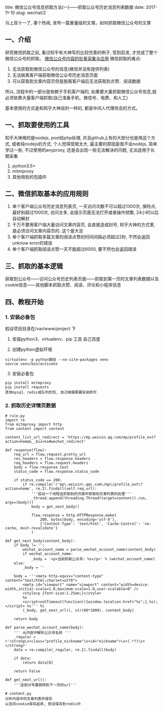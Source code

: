 title: 微信公众号信息抓取方法(一)——抓取公众号历史消息列表数据
date: 2017-11-10
slug: wechat/2

马上双十一了, 凑个热闹, 发布一篇重量级的文章。如何抓取微信公众号的文章

## 一、介绍
研究微信抓取之前, 看过知乎有大神写的比较完善的例子, 受到启发, 才完成了整个微信公众号的抓取。
[微信公众号内容的批量采集与应用](https://zhuanlan.zhihu.com/c_65943221)
微信抓取的难点:
1. 无法获取到微信公众号的信息(微信并没有提供列表)
2. 无法脱离客户端获取微信公众号历史消息页面
3. 可以获取到文章内容页但是脱离客户端后无法获取到点赞、阅读数据

所以, 流程中的一部分是依赖于手机客户端的, 如果要大量抓取微信公众号信息,就必须依靠大量客户端抓取(自己准备手机、微信号、电费、和人工)

基本使用的方式是和知乎大神说的一样的, 都是中间人代理攻击的方式。

## 一、抓取要使用的工具
知乎大神用的是nodejs, post给php处理, 并且github上有的大部分也是用这个方式, 或者纯nodejs的方式, 个人觉得受限太大, 最主要的原因是我不会nodejs, 简单学过一些, 不过使用的anyproxy, 还是会出现一些无法解决的问题, 无法适用于长期采集

1. python3.5+
2. mitmproxy
3. 其他用到的包插件

## 二、微信抓取基本的应用规则
1. 单个客户端公众号历史消息列表页, 一天访问次数不可以超过1300次, 保险点, 最好别超过1000次, 访问太多, 会提示页面无法打开或者操作频繁, 24小时以后自动解封
2. 千万不要用客户端大量访问文章内容页, 会直接造成封号, 知乎大神的方式里, 是必须访问文章内容页的. 这个是大忌
3. 单个客户端抓取多篇文章的阅读点赞的时间间隔必须超过2秒, 不然会返回unknow error的错误
4. 单个客户端抓取阅读点赞一天不能超过6000, 要不然也会返回错误

## 三、抓取的基本逻辑
获取到公众号——访问公众号历史列表页面——抓取到第一页的文章列表数据以及cookie信息——其他脚本抓取点赞、阅读、评论和小程序信息

## 四、教程开始
### 1. 安装必备包
假设项目目录在/var/www/project 下

1. 安装python3、virtualenv、pip 工具
自己百度

2. 创建python虚拟环境
```
virtualenv -p python路径 --no-site-packages venv
source venv/bin/activate
```

3. 安装必备包
```
pip install mitmproxy
pip install requests
其他mysql、redis或队列的包, 自己根据需要安装即可
```

### 2. 抓取历史详情页数据
```
# rule.py
import re
from mitmproxy import http
from content import content

content_list_url_redirect = 'https://mp.weixin.qq.com/mp/profile_ext?action=home&__biz=%s#wechat_redirect'

def response(flow):
    req_url = flow.request.pretty_url
    res_headers = flow.response.headers
    req_headers = flow.request.headers
    body = flow.response.text
    status_code = flow.response.status_code

    if status_code == 200:
        if re.compile('r'mp\.weixin\.qq\.com\/mp\/profile_ext\?action=home', re.I).findall(self.req_url):
            '''启动一个线程去抓取到的页面中获取到文章列表的处理'''
            _thread.append(threading.Thread(target=content().run, args=(body)))
            body = get_next_body()

            flow.response = http.HTTPResponse.make(
                200, bytes(body, encoding='utf-8'),
                {'Content-Type': 'text/html', 'Cache-Control': 'no-cache, must-revalidate'}
            )

def get_next_body(content_body):
    if body != '':
        wechat_account_name = parse_wechat_account_name(content_body)
        if wechat_account_name:
            _body = '<p>当前抓取公众号: %s</p>' % (wechat_account_name)
    else:
        _body = ''

    body = '''<meta http-equiv="content-type" content="text/html;charset=utf8">
        <meta id="viewport" name="viewport" content="width=device-width,initial-scale=1.0,maximum-scale=1.0,user-scalable=0" />
        <style>p {font-size:1.25em;}</style>
        %s
        <script>setTimeout(function(){window.location.href="%s";},%s);</script> %s''' %\
        (_body, get_next_url(), str(80*1000), content_body)

    return body

def parse_wechat_account_name(body):
    ''' 从内容中解析公众号名称 '''
    _regular = r'<strong\s+class="profile_nickname"\s+id="nickname">\s+(.*?)\s+</strong>'
    data = re.compile(_regular, re.I).findall(body)

    if data:
        return data[0]

    return False

def get_next_url():
    '''这部分写要跳转到下一页的url'''
```

```
# content.py
分析内容中的文章列表并保存
以及将cookie保存起来, 假设保存到redis中
```
